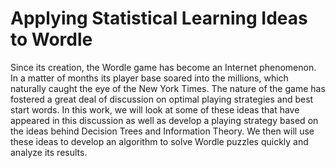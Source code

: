 # Applying Statistical Learning Ideas to Wordle

Since its creation, the Wordle game has become an Internet phenomenon. In a matter of months its player base soared into the millions, which naturally caught the eye of the New York Times. The nature of the game has fostered a great deal of discussion on optimal playing strategies and best start words. In this work, we will look at some of these ideas that have appeared in this discussion as well as develop a playing strategy based on the ideas behind Decision Trees and Information Theory. We then will use these ideas to develop an algorithm to solve Wordle puzzles quickly and analyze its results.

